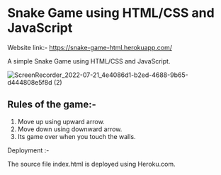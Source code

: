 # Snake Game using HTML/CSS and JavaScript

Website link:- https://snake-game-html.herokuapp.com/

A simple Snake Game using HTML/CSS and JavaScript.



![ScreenRecorder_2022-07-21_4e4086d1-b2ed-4688-9b65-d444808e5f8d (2)](https://user-images.githubusercontent.com/61287615/180205441-1e136bc0-a4b1-4204-855d-feeada7df06f.gif)


## Rules of the game:- 
1. Move up using upward arrow.
2. Move down using downward arrow.
3. Its game over when you touch the walls.

Deployment :- 

The source file index.html is deployed using Heroku.com.



